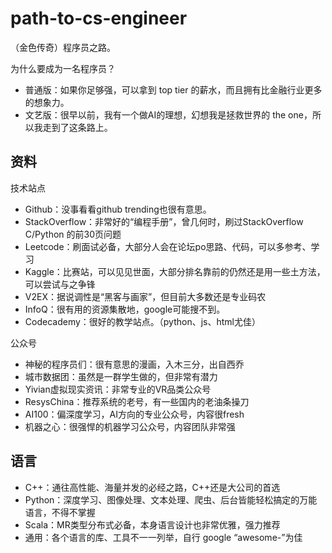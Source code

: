 # path-to-cs-engineer
（金色传奇）程序员之路。

为什么要成为一名程序员？

* 普通版：如果你足够强，可以拿到 top tier 的薪水，而且拥有比金融行业更多的想象力。
* 文艺版：很早以前，我有一个做AI的理想，幻想我是拯救世界的 the one，所以我走到了这条路上。


## 资料

技术站点

* Github：没事看看github trending也很有意思。
* StackOverflow：非常好的“编程手册”，曾几何时，刷过StackOverflow C/Python 的前30页问题
* Leetcode：刷面试必备，大部分人会在论坛po思路、代码，可以多参考、学习
* Kaggle：比赛站，可以见见世面，大部分排名靠前的仍然还是用一些土方法，可以尝试与之争锋
* V2EX：据说调性是“黑客与画家”，但目前大多数还是专业码农
* InfoQ：很有用的资源集散地，google可能搜不到。
* Codecademy：很好的教学站点。（python、js、html尤佳）


公众号

* 神秘的程序员们：很有意思的漫画，入木三分，出自西乔
* 城市数据团：虽然是一群学生做的，但非常有潜力
* Yivian虚拟现实资讯：非常专业的VR品类公众号
* ResysChina：推荐系统的老号，有一些国内的老油条操刀
* AI100：偏深度学习，AI方向的专业公众号，内容很fresh
* 机器之心：很强悍的机器学习公众号，内容团队非常强


## 语言


* C++：通往高性能、海量并发的必经之路，C++还是大公司的首选
* Python：深度学习、图像处理、文本处理、爬虫、后台皆能轻松搞定的万能语言，不得不掌握
* Scala：MR类型分布式必备，本身语言设计也非常优雅，强力推荐
* 通用：各个语言的库、工具不一一列举，自行 google “awesome-<language>”为佳

